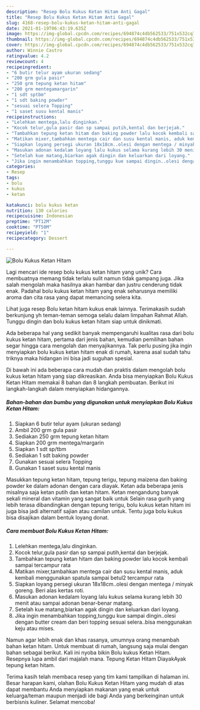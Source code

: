 ```yaml
---
description: "Resep Bolu Kukus Ketan Hitam Anti Gagal"
title: "Resep Bolu Kukus Ketan Hitam Anti Gagal"
slug: 4168-resep-bolu-kukus-ketan-hitam-anti-gagal
date: 2021-01-19T06:43:19.635Z
image: https://img-global.cpcdn.com/recipes/694874c4db562533/751x532cq70/bolu-kukus-ketan-hitam-foto-resep-utama.jpg
thumbnail: https://img-global.cpcdn.com/recipes/694874c4db562533/751x532cq70/bolu-kukus-ketan-hitam-foto-resep-utama.jpg
cover: https://img-global.cpcdn.com/recipes/694874c4db562533/751x532cq70/bolu-kukus-ketan-hitam-foto-resep-utama.jpg
author: Winnie Castro
ratingvalue: 4.2
reviewcount: 4
recipeingredient:
- "6 butir telur ayam ukuran sedang"
- "200 grm gula pasir"
- "250 grm tepung ketan hitam"
- "200 grm mentegamargarin"
- "1 sdt sptbm"
- "1 sdt baking powder"
- "sesuai selera Topping"
- "1 saset susu kental manis"
recipeinstructions:
- "Lelehkan mentega,lalu dinginkan."
- "Kocok telur,gula pasir dan sp sampai putih,kental dan berjejak."
- "Tambahkan tepung ketan hitam dan baking powder lalu kocok kembali sampai tercampur rata"
- "Matikan mixer,tambahkan mentega cair dan susu kental manis, aduk kembali menggunakan spatula sampai betul2 tercampur rata"
- "Siapkan loyang persegi ukuran 18x18cm..olesi dengan mentega / minyak goreng. Beri alas kertas roti."
- "Masukan adonan kedalam loyang lalu kukus selama kurang lebih 30 menit atau sampai adonan benar-benar matang."
- "Setelah kue matang,biarkan agak dingin dan keluarkan dari loyang."
- "Jika ingin menambahkan topping,tunggu kue sampai dingin..olesi dengan butter cream dan beri topping sesuai selera..bisa menggunakan keju atau mises."
categories:
- Resep
tags:
- bolu
- kukus
- ketan

katakunci: bolu kukus ketan 
nutrition: 130 calories
recipecuisine: Indonesian
preptime: "PT12M"
cooktime: "PT50M"
recipeyield: "1"
recipecategory: Dessert

---
```



![Bolu Kukus Ketan Hitam](https://img-global.cpcdn.com/recipes/694874c4db562533/751x532cq70/bolu-kukus-ketan-hitam-foto-resep-utama.jpg)

Lagi mencari ide resep bolu kukus ketan hitam yang unik? Cara membuatnya memang tidak terlalu sulit namun tidak gampang juga. Jika salah mengolah maka hasilnya akan hambar dan justru cenderung tidak enak. Padahal bolu kukus ketan hitam yang enak seharusnya memiliki aroma dan cita rasa yang dapat memancing selera kita.

Lihat juga resep Bolu ketan hitam kukus enak lainnya. Terimakasih sudah berkunjung yh teman-teman semoga selalu dalam limpahan Rahmat Allah. Tunggu dingin dan bolu kukus ketan hitam siap untuk dinikmati.

Ada beberapa hal yang sedikit banyak mempengaruhi kualitas rasa dari bolu kukus ketan hitam, pertama dari jenis bahan, kemudian pemilihan bahan segar hingga cara mengolah dan menyajikannya. Tak perlu pusing jika ingin menyiapkan bolu kukus ketan hitam enak di rumah, karena asal sudah tahu triknya maka hidangan ini bisa jadi suguhan spesial.


Di bawah ini ada beberapa cara mudah dan praktis dalam mengolah bolu kukus ketan hitam yang siap dikreasikan. Anda bisa menyiapkan Bolu Kukus Ketan Hitam memakai 8 bahan dan 8 langkah pembuatan. Berikut ini langkah-langkah dalam menyiapkan hidangannya.

<!--inarticleads1-->

##### Bahan-bahan dan bumbu yang digunakan untuk menyiapkan Bolu Kukus Ketan Hitam:

1. Siapkan 6 butir telur ayam (ukuran sedang)
1. Ambil 200 grm gula pasir
1. Sediakan 250 grm tepung ketan hitam
1. Siapkan 200 grm mentega/margarin
1. Siapkan 1 sdt sp/tbm
1. Sediakan 1 sdt baking powder
1. Gunakan sesuai selera Topping
1. Gunakan 1 saset susu kental manis


Masukkan tepung ketan hitam, tepung terigu, tepung maizena dan baking powder ke dalam adonan dengan cara diayak. Ketan ada beberapa jenis misalnya saja ketan putih dan ketan hitam. Ketan mengandung banyak sekali mineral dan vitamin yang sangat baik untuk Selain rasa gurih yang lebih terasa dibandingkan dengan tepung terigu, bolu kukus ketan hitam ini juga bisa jadi alternatif sajian atau camilan untuk. Tentu juga bolu kukus bisa disajikan dalam bentuk loyang donat. 

<!--inarticleads2-->

##### Cara membuat Bolu Kukus Ketan Hitam:

1. Lelehkan mentega,lalu dinginkan.
1. Kocok telur,gula pasir dan sp sampai putih,kental dan berjejak.
1. Tambahkan tepung ketan hitam dan baking powder lalu kocok kembali sampai tercampur rata
1. Matikan mixer,tambahkan mentega cair dan susu kental manis, aduk kembali menggunakan spatula sampai betul2 tercampur rata
1. Siapkan loyang persegi ukuran 18x18cm..olesi dengan mentega / minyak goreng. Beri alas kertas roti.
1. Masukan adonan kedalam loyang lalu kukus selama kurang lebih 30 menit atau sampai adonan benar-benar matang.
1. Setelah kue matang,biarkan agak dingin dan keluarkan dari loyang.
1. Jika ingin menambahkan topping,tunggu kue sampai dingin..olesi dengan butter cream dan beri topping sesuai selera..bisa menggunakan keju atau mises.


Namun agar lebih enak dan khas rasanya, umumnya orang menambah bahan ketan hitam. Untuk membuat di rumah, langsung saja mulai dengan bahan sebagai berikut. Kali ini nyoba bikin Bolu kukus Ketan Hitam. Resepnya lupa ambil dari majalah mana. Tepung Ketan Hitam DiayakAyak tepung ketan hitam. 

Terima kasih telah membaca resep yang tim kami tampilkan di halaman ini. Besar harapan kami, olahan Bolu Kukus Ketan Hitam yang mudah di atas dapat membantu Anda menyiapkan makanan yang enak untuk keluarga/teman maupun menjadi ide bagi Anda yang berkeinginan untuk berbisnis kuliner. Selamat mencoba!

